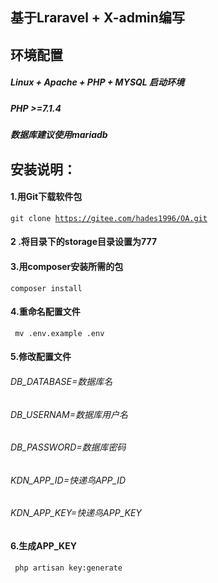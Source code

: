 基于Lraravel + X-admin编写
---

环境配置
-------
##### Linux + Apache + PHP + MYSQL 启动环境
##### PHP >=7.1.4
##### 数据库建议使用mariadb


安装说明：
--------
#### 1.用Git下载软件包

<code>git clone https://gitee.com/hades1996/OA.git </code>

#### 2 .将目录下的storage目录设置为777

#### 3.用composer安装所需的包

<code>composer  install</code>

#### 4.重命名配置文件

<code> mv .env.example .env </code>

#### 5.修改配置文件

###### DB_DATABASE=数据库名
###### DB_USERNAM=数据库用户名
###### DB_PASSWORD=数据库密码
###### KDN_APP_ID=快递鸟APP_ID
###### KDN_APP_KEY=快递鸟APP_KEY


#### 6.生成APP_KEY
<code> php artisan key:generate </code>





